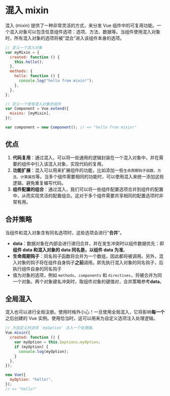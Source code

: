 # 混入 mixin

混入 (mixin) 提供了一种非常灵活的方式，来分发 Vue 组件中的可复用功能。一个混入对象可以包含任意组件选项：选项、方法、数据等。当组件使用混入对象时，所有混入对象的选项将被“混合”进入该组件本身的选项。

```js
// 定义一个混入对象
var myMixin = {
  created: function () {
    this.hello();
  },
  methods: {
    hello: function () {
      console.log("hello from mixin!");
    },
  },
};

// 定义一个使用混入对象的组件
var Component = Vue.extend({
  mixins: [myMixin],
});

var component = new Component(); // => "hello from mixin!"
```

## 优点

1. **代码复用**：通过混入，可以将一些通用的逻辑封装在一个混入对象中，并在需要的组件中引入该混入对象，实现代码的复用。
2. **功能扩展**：混入可以用来扩展组件的功能，比如添加一些`生命周期钩子函数、方法、计算属性`等。当多个组件需要相同的功能时，可以使用混入来统一添加这些逻辑，避免重复编写代码。
3. **组件配置的组合**：通过混入，我们可以将一些组件配置选项合并到组件的配置中，从而实现灵活的配置组合。这对于多个组件需要共享相同的配置选项时非常有用。

## 合并策略

当组件和混入对象含有同名选项时，这些选项会进行“**合并**”。

- **data**：数据对象在内部会进行递归合并，并在发生冲突时以组件数据优先：即**组件 data 和混入对象的 data 同名是，以组件 data 为准**。
- **生命周期钩子**：同名钩子函数将合并为一个数组，因此都将被调用。另外，混入对象的钩子将在组件自身钩子**之前**调用。即先执行混入对象的同名钩子，后执行组件自身的同名钩子
- 值为对象的选项，例如 `methods`、`components` 和 `directives`，将被合并为同一个对象。两个对象键名冲突时，取组件对象的键值对，合并策略参考**data**。

## 全局混入

混入也可以进行全局注册。使用时格外小心！一旦使用全局混入，它将影响**每一个**之后创建的 Vue 实例。使用恰当时，这可以用来为自定义选项注入处理逻辑。

```js
// 为自定义的选项 'myOption' 注入一个处理器。
Vue.mixin({
  created: function () {
    var myOption = this.$options.myOption;
    if (myOption) {
      console.log(myOption);
    }
  },
});

new Vue({
  myOption: "hello!",
});
// => "hello!"
```
